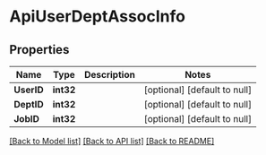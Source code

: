 # ApiUserDeptAssocInfo

## Properties
Name | Type | Description | Notes
------------ | ------------- | ------------- | -------------
**UserID** | **int32** |  | [optional] [default to null]
**DeptID** | **int32** |  | [optional] [default to null]
**JobID** | **int32** |  | [optional] [default to null]

[[Back to Model list]](../README.md#documentation-for-models) [[Back to API list]](../README.md#documentation-for-api-endpoints) [[Back to README]](../README.md)

